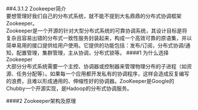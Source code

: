 ##4.3.1.2 Zookeeper简介  
要想管理好我们自己的分布式系统，就不能不提到大名鼎鼎的分布式协调框架Zookeeper。  
Zookeeper是一个开源的针对大型分布式系统的可靠协调系统，其设计目标是将复杂且容易出错的分布式一致性服务封装起来，构成一个高效可靠的原语集，并以简单易用的接口提供给用户使用。它提供的功能包括：发布/订阅，分布式协调/通知，配置管理，集群管理，主从协调，分布式锁等。
####1 为什么选择Zookeeper  
大部分分布式系统需要一个主控、协调器或控制器来管理物理分布的子进程（如资源、任务分配等）。如果每一个应用都开发私有的协调程序，这样会造成反复编写的浪费，且难以形成通用的、伸缩性好的协调器。ZooKeeper是Google的Chubby一个开源实现，是Hadoop的分布式协调服务。



####2 Zookeeper架构及原理  


